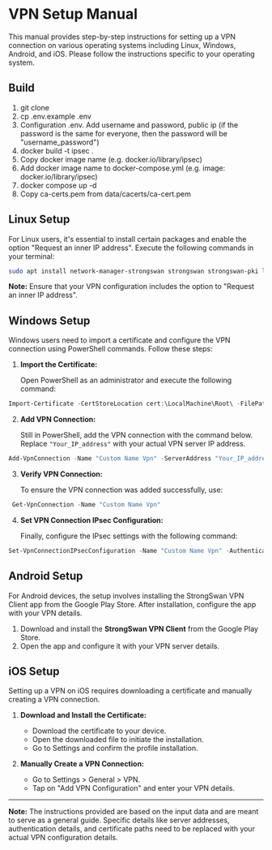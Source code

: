 # VPN Setup Manual

This manual provides step-by-step instructions for setting up a VPN connection on various operating systems including Linux, Windows, Android, and iOS. Please follow the instructions specific to your operating system.

## Build
1. git clone 
2. cp .env.example .env
3. Configuration .env. Add username and password, public ip (if the password is the same for everyone, then the password will be "username_password")
4. docker build -t ipsec .
5. Copy docker image name (e.g. docker.io/library/ipsec)
6. Add docker image name to docker-compose.yml (e.g. image: docker.io/library/ipsec)
7. docker compose up -d
8. Copy ca-certs.pem from data/cacerts/ca-cert.pem

## Linux Setup

For Linux users, it's essential to install certain packages and enable the option "Request an inner IP address". Execute the following commands in your terminal:

``` bash 
sudo apt install network-manager-strongswan strongswan strongswan-pki libcharon-extra-plugins libcharon-extauth-plugins
```


**Note:** Ensure that your VPN configuration includes the option to "Request an inner IP address".

## Windows Setup

Windows users need to import a certificate and configure the VPN connection using PowerShell commands. Follow these steps:

1. **Import the Certificate:**

   Open PowerShell as an administrator and execute the following command:

``` powershell 
Import-Certificate -CertStoreLocation cert:\LocalMachine\Root\ -FilePath C:\ca-cert.pem
```

2. **Add VPN Connection:**

   Still in PowerShell, add the VPN connection with the command below. Replace `"Your_IP_address"` with your actual VPN server IP address.

``` powershell 
Add-VpnConnection -Name "Custom Name Vpn" -ServerAddress "Your_IP_address" -TunnelType "IKEv2" -AuthenticationMethod "EAP" -EncryptionLevel "Maximum" ` -RememberCredential
```

3. **Verify VPN Connection:**

   To ensure the VPN connection was added successfully, use:

``` powershell
 Get-VpnConnection -Name "Custom Name Vpn"
```

4. **Set VPN Connection IPsec Configuration:**

   Finally, configure the IPsec settings with the following command:

``` powershell 
Set-VpnConnectionIPsecConfiguration -Name "Custom Name Vpn" -AuthenticationTransformConstants GCMAES256 -CipherTransformConstants GCMAES256 -DHGroup ECP384 -IntegrityCheckMethod SHA384 -PfsGroup ECP384 -EncryptionMethod GCMAES256
```

## Android Setup

For Android devices, the setup involves installing the StrongSwan VPN Client app from the Google Play Store. After installation, configure the app with your VPN details.

1. Download and install the **StrongSwan VPN Client** from the Google Play Store.
2. Open the app and configure it with your VPN server details.

## iOS Setup

Setting up a VPN on iOS requires downloading a certificate and manually creating a VPN connection.

1. **Download and Install the Certificate:**
   - Download the certificate to your device.
   - Open the downloaded file to initiate the installation.
   - Go to Settings and confirm the profile installation.

2. **Manually Create a VPN Connection:**
   - Go to Settings > General > VPN.
   - Tap on "Add VPN Configuration" and enter your VPN details.

---

**Note:** The instructions provided are based on the input data and are meant to serve as a general guide. Specific details like server addresses, authentication details, and certificate paths need to be replaced with your actual VPN configuration details.
